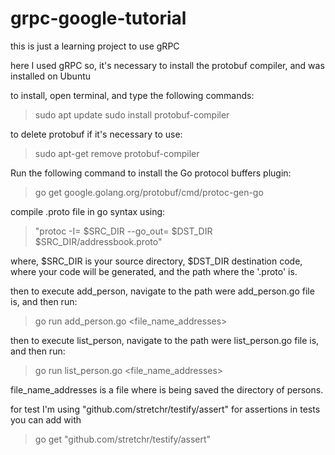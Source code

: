 # grpc-google-tutorial
this is just a  learning project to use gRPC


here I used gRPC so,  it's necessary to install the protobuf compiler,  and was installed on Ubuntu

to install, open terminal, and type the following commands:

>sudo apt update
>sudo install protobuf-compiler

to delete protobuf if it's necessary to use:

>sudo apt-get remove protobuf-compiler

Run the following command to install the Go protocol buffers plugin:

>go get google.golang.org/protobuf/cmd/protoc-gen-go

compile .proto file in go syntax using:

> "protoc -I= $SRC_DIR --go_out= $DST_DIR $SRC_DIR/addressbook.proto"

where, $SRC_DIR is your source directory, $DST_DIR destination code, where your code will be generated, and the path where the '.proto' is.

then to execute add_person, navigate to the path were add_person.go file is, and then run:

>go run add_person.go <file_name_addresses>

then to execute list_person, navigate to the path were list_person.go file is, and then run:

>go run list_person.go <file_name_addresses>

file_name_addresses is a file where is being saved the directory of persons.

for test I'm using "github.com/stretchr/testify/assert" for assertions in tests you can add with

> go get "github.com/stretchr/testify/assert"
